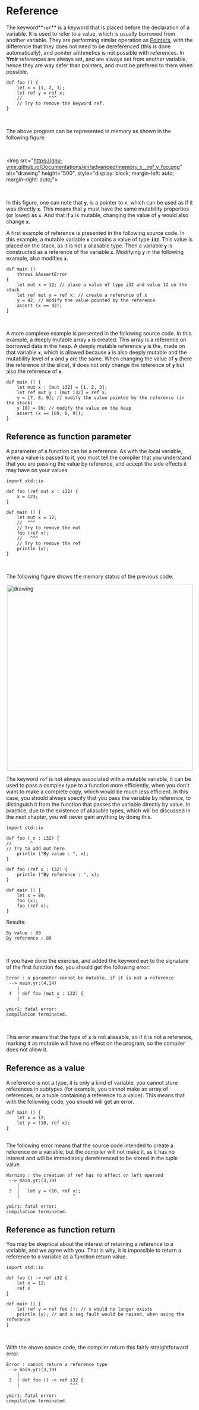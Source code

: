# Reference

The keyword**`ref`** is a keyword that is placed before the
declaration of a variable. It is used to refer to a value, which is
usually borrowed from another variable. They are performing similar
operation as
[Pointers](https://gnu-ymir.github.io/Documentations/en/primitives/types.html#pointers),
with the difference that they does not need to be dereferenced (this
is done automatically), and pointer arithmetics is not possible with
references. In **Ymir** references are always set, and are always set
from another variable, hence they are way safer than pointers, and
must be prefered to them when possible.
 
```ymir
def foo () {
	let x = [1, 2, 3];
	let ref y = ref x;
	//          ^^^    
	// Try to remove the keyword ref.
}
```

<br>

The above program can be represented in memory as shown in the
following figure.

<br>

<img src="https://gnu-ymir.github.io/Documentations/en/advanced/memory_x__ref_y_foo.png" alt="drawing" height="500", style="display: block; margin-left: auto;  margin-right: auto;">

<br>


In this figure, one can note that **`y`**, is a pointer to x, which
can be used as if it was directly **`x`**. This means that **`y`**
must have the same mutability properties (or lower) as **`x`**. And
that if **`x`** is mutable, changing the value of **`y`** would also
change **`x`**.

A first example of reference is presented in the following source
code. In this example, a mutable variable **`x`** contains a value of
type **`i32`**. This value is placed on the stack, as it is not a
aliasable type. Then a variable **`y`** is constructed as a reference
of the variable **`x`**. Modifying **`y`** in the following example, also
modifies **`x`**.

```ymir
def main ()
    throws &AssertError
{
    let mut x = 12; // place a value of type i32 and value 12 on the stack
    let ref mut y = ref x; // create a reference of x
    y = 42; // modify the value pointed by the reference
    assert (x == 42);
}
```

<br>

A more complexe example is presented in the following source code. In
this example, a deeply mutable array **`x`** is created. This array is
a reference on borrowed data in the heap. A deeply mutable reference
**`y`** is the, made on that variable **`x`**, which is allowed
because **`x`** is also deeply mutable and the mutability level of
**`x`** and **`y`** are the same. When changing the value of **`y`**
(here the reference of the slice), it does not only change the
reference of **`y`** but also the reference of **`x`**.

```ymir
def main () {
	let mut x : [mut i32] = [1, 2, 3];
	let ref mut y : [mut i32] = ref x;
	y = [7, 8, 9]; // modify the value pointed by the reference (in the stack)
	y [0] = 89; // modify the value on the heap
	assert (x == [89, 8, 9]); 
}
```


## Reference as function parameter

A parameter of a function can be a reference. As with the local
variable, when a value is passed to it, you must tell the compiler
that you understand that you are passing the value by reference, and
accept the side effects it may have on your values.


```ymir
import std::io

def foo (ref mut x : i32) {
	x = 123;
}

def main () {
	let mut x = 12;
	//  ^^^
	// Try to remove the mut
	foo (ref x);
	//   ^^^
	// Try to remove the ref
	println (x); 
}
```

<br>

The following figure shows the memory status of the previous code:

<img src="https://gnu-ymir.github.io/Documentations/en/advanced/memory_x_main_ref_x_foo.png" alt="drawing" width="500" style="display: block; margin-left: auto;  margin-right: auto;">

The keyword `ref` is not always associated with a mutable variable, it
can be used to pass a complex type to a function more efficiently,
when you don't want to make a complete copy, which would be much less
efficient. In this case, you should always specify that you pass the
variable by reference, to distinguish it from the function that passes
the variable directly by value. In practice, due to the existence of
aliasable types, which will be discussed in the next chapter, you will
never gain anything by doing this.

```ymir
import std::io

def foo ( x : i32) {
//       ^
// Try to add mut here
	println ("By value : ", x);
}

def foo (ref x : i32) {
	println ("By reference : ", x);
}

def main () {
	let x = 89;
	foo (x);
	foo (ref x);
}
```
Results:
```
By value : 89
By reference : 89
```

<br>

If you have done the exercise, and added the keyword **`mut`** to the
signature of the first function **`foo`**, you should get the following
error: 

```error
Error : a parameter cannot be mutable, if it is not a reference
 --> main.yr:(4,14)
    | 
 4  | def foo (mut x : i32) {
    |              ^

ymir1: fatal error: 
compilation terminated.
```

<br>

This error means that the type of **`x`** is not aliasable, so if it is not
a reference, marking it as mutable will have no effect on the program,
so the compiler does not allow it.

## Reference as a value 

A reference is not a type, it is only a kind of variable, you cannot
store references in subtypes (for example, you cannot make an array of
references, or a tuple containing a reference to a value). This means
that with the following code, you should will get an error.

```ymir 
def main () {
	let x = 12;
	let y = (10, ref x);
}
```

<br> The following error means that the source code intended to create
a reference on a variable, but the compiler will not make it, as it
has no interest and will be immediately dereferenced to be stored in
the tuple value.

```error
Warning : the creation of ref has no effect on left operand
 --> main.yr:(3,19)
    | 
 3  | 	let y = (10, ref x);
    | 	                 ^

ymir1: fatal error: 
compilation terminated.
```

## Reference as function return

You may be skeptical about the interest of returning a reference to a
variable, and we agree with you. That is why, it is impossible to
return a reference to a variable as a function return value. 

```ymir
import std::io

def foo () -> ref i32 {
	let x = 12;
	ref x
}

def main () {
	let ref y = ref foo (); // x would no longer exists
	println (y); // and a seg fault would be raised, when using the reference
}
```

<br>

With the above source code, the compiler return this fairly straightforward error.

```error
Error : cannot return a reference type
 --> main.yr:(3,19)
    | 
 3  | def foo () -> ref i32 {
    |                   ^^^

ymir1: fatal error: 
compilation terminated.
```
